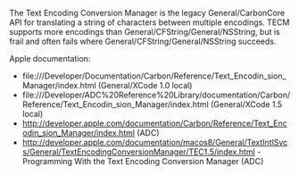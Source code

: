 The Text Encoding Conversion Manager is the legacy General/CarbonCore API for translating a string of characters between multiple encodings. TECM supports more encodings than General/CFString/General/NSString, but is frail and often fails where General/CFString/General/NSString succeeds.

Apple documentation:


* file:///Developer/Documentation/Carbon/Reference/Text_Encodin_sion_Manager/index.html (General/XCode 1.0 local)
* file:///Developer/ADC%20Reference%20Library/documentation/Carbon/Reference/Text_Encodin_sion_Manager/index.html (General/XCode 1.5 local)
* http://developer.apple.com/documentation/Carbon/Reference/Text_Encodin_sion_Manager/index.html (ADC)
* http://developer.apple.com/documentation/macos8/General/TextIntlSvcs/General/TextEncodingConversionManager/TEC1.5/index.html - Programming With the Text Encoding Conversion Manager (ADC)